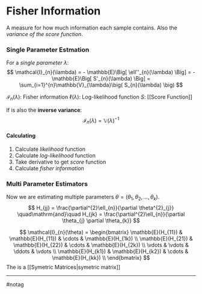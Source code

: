# Fisher Information
A measure for how much information each sample contains. Also the *variance of the score function*.

### Single Parameter Estmation

For a *single parameter* $\lambda$:
$$
\mathcal{I}_{n}(\lambda)
= - \mathbb{E}\Big[ \ell''_{n}(\lambda) \Big]
= - \mathbb{E}\Big[ S'_{n}(\lambda) 
\Big]
= \sum_{i=1}^{n}\mathbb{V}_{\lambda}\big( S_{n}(\lambda) \big)
$$

$\mathcal{I}_{n}(\lambda)$: Fisher information
$\ell(\lambda)$: Log-likelihood function
$S$: [[Score Function]]

If is also the **inverse variance**:
$$
\mathcal{I}_{n}(\lambda) = \mathbb{V}(\lambda)^{-1}
$$

#### Calculating
1. Calculate *likelihood* function
2. Calculate *log-likelihood* function
3. Take derivative to get *score* function
4. Calculate *fisher information*

### Multi Parameter Estimators
Now we are estimating multiple parameters $\theta = (\theta_{1}, \theta_{2}, \dots, \theta_{k})$.
$$
H_{jj} = \frac{\partial^{2}\ell_{n}}{\partial \theta^{2}_{j}}
\quad\mathrm{and}\quad
H_{jk} = \frac{\partial^{2}\ell_{n}}{\partial \theta_{j} \partial \theta_{k}}
$$

$$
\mathcal{I}_{n}(\theta) =
\begin{bmatrix}
\mathbb{E}(H_{11}) & \mathbb{E}(H_{11}) & \cdots &  \mathbb{E}(H_{1k}) \\
\mathbb{E}(H_{21}) & \mathbb{E}(H_{22}) & \cdots &  \mathbb{E}(H_{2k}) \\
\vdots &  \vdots &  \ddots &  \vdots  \\
\mathbb{E}(H_{k1}) & \mathbb{E}(H_{k2}) & \cdots &  \mathbb{E}(H_{kk}) \\
\end{bmatrix}
$$
The is a [[Symetric Matrices|symetric matrix]]

---
#notag